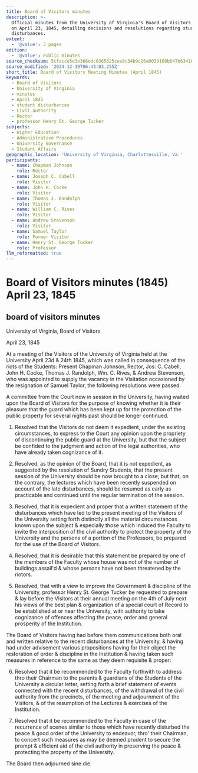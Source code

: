 ```yaml
---
title: Board of Visitors minutes
description: >-
  Official minutes from the University of Virginia's Board of Visitors meeting
  on April 23, 1845, detailing decisions and resolutions regarding student
  disturbances.
extent:
  - '@value': 3 pages
edition:
  - '@value': Public minutes
source_checksum: 5cfacce5e3e366edc8365625cee8c34b9c26a0039168b647b63418f5d860c791
source_modified: '2024-12-19T06:43:03.255Z'
short_title: Board of Visitors Meeting Minutes (April 1845)
keywords:
  - Board of Visitors
  - University of Virginia
  - minutes
  - April 1845
  - student disturbances
  - Civil authority
  - Rector
  - professor Henry St. George Tucker
subjects:
  - Higher Education
  - Administrative Procedures
  - University Governance
  - Student Affairs
geographic_location: 'University of Virginia, Charlottesville, Va.'
participants:
  - name: Chapman Johnson
    role: Rector
  - name: Joseph C. Cabell
    role: Visitor
  - name: John H. Cocke
    role: Visitor
  - name: Thomas J. Randolph
    role: Visitor
  - name: William C. Rives
    role: Visitor
  - name: Andrew Stevenson
    role: Visitor
  - name: Samuel Taylor
    role: Former Visitor
  - name: Henry St. George Tucker
    role: Professor
llm_reformatted: true
---
```


# Board of Visitors minutes (1845) April 23, 1845

## board of visitors minutes

University of Virginia, Board of Visitors

April 23, 1845

At a meeting of the Visitors of the University of Virginia held at the University April 23d & 24th 1845, which was called in consequence of the riots of the Students: Present Chapman Johnson, Rector, Jos: C. Cabell, John H. Cocke, Thomas J. Randolph, Wm. C. Rives, & Andrew Stevenson, who was appointed to supply the vacancy in the Visitation occasioned by the resignation of Samuel Taylor, the following resolutions were passed.

A committee from the Court now in session in the University, having waited upon the Board of Visitors for the purpose of knowing whether it is their pleasure that the guard which has been kept up for the protection of the public property for several nights past should be longer continued.

1. Resolved that the Visitors do not deem it expedient, under the existing circumstances, to express to the Court any opinion upon the propriety of discontinuing the public guard at the University, but that the subject be confided to the judgment and action of the legal authorities, who have already taken cognizance of it.

2. Resolved, as the opinion of the Board, that it is not expedient, as suggested by the resolution of Sundry Students, that the present session of the University should be now brought to a close; but that, on the contrary, the lectures which have been recently suspended on account of the late disturbances, should be resumed as early as practicable and continued until the regular termination of the session.

3. Resolved, that it is expedient and proper that a written statement of the disturbances which have led to the present meeting of the Visitors of the University setting forth distinctly all the material circumstances known upon the subject & especially those which induced the Faculty to invite the interposition of the civil authority to protect the property of the University and the persons of a portion of the Professors, be prepared for the use of the Board of Visitors.

4. Resolved, that it is desirable that this statement be prepared by one of the members of the Faculty whose house was not of the number of buildings assail'd & whose persons have not been threatened by the riotors.

5. Resolved, that with a view to improve the Government & discipline of the University, professor Henry St. George Tucker be requested to prepare & lay before the Visitors at their annual meeting on the 4th of July next his views of the best plan & organization of a special court of Record to be established at or near the University, with authority to take cognizance of offences affecting the peace, order and general prosperity of the Institution.

The Board of Visitors having had before them communications both oral and written relative to the recent disturbances at the University, & having had under advisement various propositions having for their object the restoration of order & discipline in the Institution & having taken such measures in reference to the same as they deem requisite & proper:

6. Resolved that it be recommended to the Faculty forthwith to address thro their Chairman to the parents & guardians of the Students of the University a circular letter, setting forth a brief statement of events connected with the recent disturbances, of the withdrawal of the civil authority from the precincts, of the meeting and adjournment of the Visitors, & of the resumption of the Lectures & exercises of the Institution.

7. Resolved that it be recommended to the Faculty in case of the recurrence of scenes similar to those which have recently disturbed the peace & good order of the University to endeavor, thro' their Chairman, to concert such measures as may be deemed prudent to secure the prompt & efficient aid of the civil authority in preserving the peace & protecting the property of the University.

The Board then adjourned sine die.
